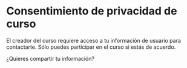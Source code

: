 # Consentimiento de privacidad de curso

El creador del curso requiere acceso a tu información de usuario para contactarte. Sólo puedes participar en el curso si estás de acuerdo.

¿Quieres compartir tu información?
